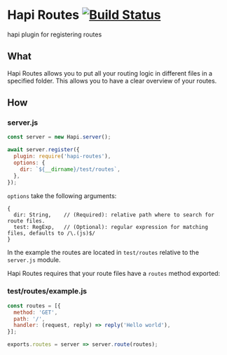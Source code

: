 # Hapi Routes [![Build Status](https://travis-ci.org/Salesflare/hapi-routes.svg)](https://travis-ci.org/Salesflare/hapi-routes)
hapi plugin for registering routes

## What
Hapi Routes allows you to put all your routing logic in different files in a specified folder.
This allows you to have a clear overview of your routes.

## How
### server.js
```javascript
const server = new Hapi.server();

await server.register({
  plugin: require('hapi-routes'),
  options: {
    dir: `${__dirname}/test/routes`,
  },
});
```

`options` take the following arguments:
```
{
  dir: String,    // (Required): relative path where to search for route files.
  test: RegExp,   // (Optional): regular expression for matching files, defaults to /\.(js)$/
}
```
In the example the routes are located in `test/routes` relative to the `server.js` module.

Hapi Routes requires that your route files have a `routes` method exported:

### test/routes/example.js
```javascript
const routes = [{
  method: 'GET',
  path: '/',
  handler: (request, reply) => reply('Hello world'),
}];

exports.routes = server => server.route(routes);
```
